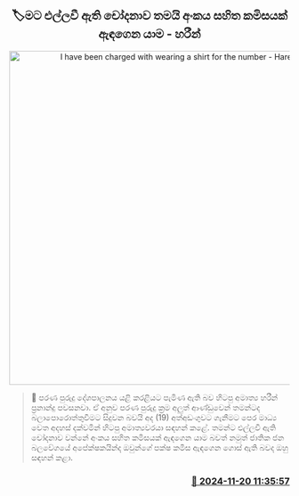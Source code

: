 <p align='center'><b><h2 align='center' title='I have been charged with wearing a shirt for the number - Hareen'>🏷ම​ට එල්ලවී ඇති චෝදනාව තමයි අංකය සහිත කමිසයක් ඇඳගෙන යාම - හරීන් </h2></b></p>
<p align='center'><img src='https://helakuru.sgp1.cdn.digitaloceanspaces.com/esana/images/lib/harin-new.jpg' width='600' alt='I have been charged with wearing a shirt for the number - Hareen'></p>

>📝 පරණ පුරුදු දේශපාලනය යළි කරළියට පැමිණ ඇති බව හිටපු අමාත්‍ය හරීන් ප්‍රනාන්දු පවසනවා.
ඒ අනුව පරණ පුරුදු ක්‍රම අලුත් ආණ්ඩුවෙන් තමන්ටද බලාපොරොත්තුවීමට සිදුවන බවයි අද (19) අත්අඩංගුවට ගැනීමට පෙර මාධ්‍ය වෙත අදහස් දක්වමින් හිටපු අමාත්‍යවරයා සඳහන් කළේ.
තමන්ට එල්ලවී ඇති චෝදනාව වන්නේ අංකය සහිත කමිසයක් ඇඳගෙන යාම බවත් නමුත් ජාතික ජන බලවේගයේ අපේක්ෂකයින්ද ඔවුන්ගේ පක්ෂ කමි​ස ඇඳගෙන ගොස් ඇති බවද ඔහු සඳහන් කළා.


<h3 align='right'><a href='https://www.helakuru.lk/esana/p/105277/'>📅 2024-11-20 11:35:57</a></h3>

